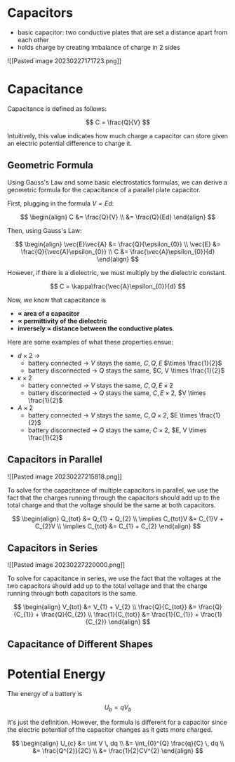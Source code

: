 # Capacitors

- basic capacitor: two conductive plates that are set a distance apart from each other
- holds charge by creating imbalance of charge in 2 sides

![[Pasted image 20230227171723.png]]

# Capacitance

Capacitance is defined as follows:

$$
C = \frac{Q}{V}
$$

Intuitively, this value indicates how much charge a capacitor can store given an electric potential difference to charge it.

## Geometric Formula

Using Gauss's Law and some basic electrostatics formulas, we can derive a geometric formula for the capacitance of a parallel plate capacitor.

First, plugging in the formula $V = Ed$:

$$
\begin{align}
C &= \frac{Q}{V} \\
&= \frac{Q}{Ed}
\end{align}
$$

Then, using Gauss's Law:

$$
\begin{align}
\vec{E}\vec{A} &= \frac{Q}{\epsilon_{0}} \\
\vec{E} &= \frac{Q}{\vec{A}\epsilon_{0}} \\
C &= \frac{\vec{A}\epsilon_{0}}{d}
\end{align}
$$

However, if there is a dielectric, we must multiply by the dielectric constant.

$$
C = \kappa\frac{\vec{A}\epsilon_{0}}{d}
$$

Now, we know that capacitance is 

- **$\propto$ area of a capacitor**
- **$\propto$ permittivity of the dielectric**
- **inversely $\propto$ distance between the conductive plates**.

Here are some examples of what these properties ensue:

- $d \times 2$ ->
	- battery connected -> $V$ stays the same, $C,Q,E$ $\times \frac{1}{2}$
	- battery disconnected -> $Q$ stays the same, $C, V \times \frac{1}{2}$ 
- $\kappa \times 2$
	- battery connected -> $V$ stays the same, $C, Q,E \times 2$ 
	- battery disconnected -> $Q$ stays the same, $C, E \times {2}$, $V \times \frac{1}{2}$
- $A \times 2$
	- battery connected -> $V$ stays the same, $C, Q \times 2$, $E \times \frac{1}{2}$
	- battery disconnected -> $Q$ stays the same, $C \times 2$, $E, V \times \frac{1}{2}$

## Capacitors in Parallel

![[Pasted image 20230227215818.png]]

To solve for the capacitance of multiple capacitors in parallel, we use the fact that the charges running through the capacitors should add up to the total charge and that the voltage should be the same at both capacitors.

$$
\begin{align}
Q_{tot} &= Q_{1} + Q_{2} \\
\implies C_{tot}V &= C_{1}V + C_{2}V \\
\implies C_{tot} &= C_{1} + C_{2}
\end{align}
$$
## Capacitors in Series

![[Pasted image 20230227220000.png]]

To solve for capacitance in series, we use the fact that the voltages at the two capacitors should add up to the total voltage and that the charge running through both capacitors is the same.

$$
\begin{align}
V_{tot} &= V_{1} + V_{2} \\
\frac{Q}{C_{tot}} &= \frac{Q}{C_{1}} + \frac{Q}{C_{2}} \\
\frac{1}{C_{tot}} &= \frac{1}{C_{1}} + \frac{1}{C_{2}}
\end{align}
$$

## Capacitance of Different Shapes



# Potential Energy

The energy of a battery is 

$$
U_{b} = qV_{b}
$$

It's just the definition. However, the formula is different for a capacitor since the electric potential of the capacitor changes as it gets more charged.

$$
\begin{align}
U_{c} &= \int V \, dq  \\
&= \int_{0}^{Q} \frac{q}{C} \, dq \\
&= \frac{Q^{2}}{2C}  \\
&= \frac{1}{2}CV^{2}
\end{align}
$$

